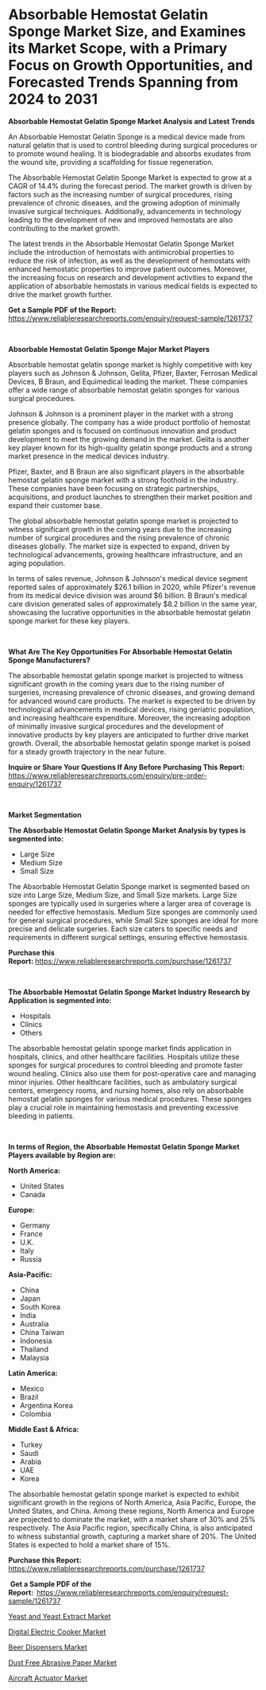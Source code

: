 <p><h1>Absorbable Hemostat Gelatin Sponge Market Size, and Examines its Market Scope, with a Primary Focus on Growth Opportunities, and Forecasted Trends Spanning from 2024 to 2031</h1></p><p><strong>Absorbable Hemostat Gelatin Sponge Market Analysis and Latest Trends</strong></p>
<p><p>An Absorbable Hemostat Gelatin Sponge is a medical device made from natural gelatin that is used to control bleeding during surgical procedures or to promote wound healing. It is biodegradable and absorbs exudates from the wound site, providing a scaffolding for tissue regeneration.</p><p>The Absorbable Hemostat Gelatin Sponge Market is expected to grow at a CAGR of 14.4% during the forecast period. The market growth is driven by factors such as the increasing number of surgical procedures, rising prevalence of chronic diseases, and the growing adoption of minimally invasive surgical techniques. Additionally, advancements in technology leading to the development of new and improved hemostats are also contributing to the market growth.</p><p>The latest trends in the Absorbable Hemostat Gelatin Sponge Market include the introduction of hemostats with antimicrobial properties to reduce the risk of infection, as well as the development of hemostats with enhanced hemostatic properties to improve patient outcomes. Moreover, the increasing focus on research and development activities to expand the application of absorbable hemostats in various medical fields is expected to drive the market growth further.</p></p>
<p><strong>Get a Sample PDF of the Report:&nbsp;</strong> <a href="https://www.reliableresearchreports.com/enquiry/request-sample/1261737">https://www.reliableresearchreports.com/enquiry/request-sample/1261737</a></p>
<p>&nbsp;</p>
<p><strong>Absorbable Hemostat Gelatin Sponge Major Market Players</strong></p>
<p><p>Absorbable hemostat gelatin sponge market is highly competitive with key players such as Johnson & Johnson, Gelita, Pfizer, Baxter, Ferrosan Medical Devices, B Braun, and Equimedical leading the market. These companies offer a wide range of absorbable hemostat gelatin sponges for various surgical procedures.</p><p>Johnson & Johnson is a prominent player in the market with a strong presence globally. The company has a wide product portfolio of hemostat gelatin sponges and is focused on continuous innovation and product development to meet the growing demand in the market. Gelita is another key player known for its high-quality gelatin sponge products and a strong market presence in the medical devices industry.</p><p>Pfizer, Baxter, and B Braun are also significant players in the absorbable hemostat gelatin sponge market with a strong foothold in the industry. These companies have been focusing on strategic partnerships, acquisitions, and product launches to strengthen their market position and expand their customer base.</p><p>The global absorbable hemostat gelatin sponge market is projected to witness significant growth in the coming years due to the increasing number of surgical procedures and the rising prevalence of chronic diseases globally. The market size is expected to expand, driven by technological advancements, growing healthcare infrastructure, and an aging population.</p><p>In terms of sales revenue, Johnson & Johnson's medical device segment reported sales of approximately $26.1 billion in 2020, while Pfizer's revenue from its medical device division was around $6 billion. B Braun's medical care division generated sales of approximately $8.2 billion in the same year, showcasing the lucrative opportunities in the absorbable hemostat gelatin sponge market for these key players.</p></p>
<p>&nbsp;</p>
<p><strong>What Are The Key Opportunities For Absorbable Hemostat Gelatin Sponge Manufacturers?</strong></p>
<p><p>The absorbable hemostat gelatin sponge market is projected to witness significant growth in the coming years due to the rising number of surgeries, increasing prevalence of chronic diseases, and growing demand for advanced wound care products. The market is expected to be driven by technological advancements in medical devices, rising geriatric population, and increasing healthcare expenditure. Moreover, the increasing adoption of minimally invasive surgical procedures and the development of innovative products by key players are anticipated to further drive market growth. Overall, the absorbable hemostat gelatin sponge market is poised for a steady growth trajectory in the near future.</p></p>
<p><strong>Inquire or Share Your Questions If Any Before Purchasing This Report:</strong> <a href="https://www.reliableresearchreports.com/enquiry/pre-order-enquiry/1261737">https://www.reliableresearchreports.com/enquiry/pre-order-enquiry/1261737</a></p>
<p>&nbsp;</p>
<p><strong>Market Segmentation</strong></p>
<p><strong>The Absorbable Hemostat Gelatin Sponge Market Analysis by types is segmented into:</strong></p>
<p><ul><li>Large Size</li><li>Medium Size</li><li>Small Size</li></ul></p>
<p><p>The Absorbable Hemostat Gelatin Sponge market is segmented based on size into Large Size, Medium Size, and Small Size markets. Large Size sponges are typically used in surgeries where a larger area of coverage is needed for effective hemostasis. Medium Size sponges are commonly used for general surgical procedures, while Small Size sponges are ideal for more precise and delicate surgeries. Each size caters to specific needs and requirements in different surgical settings, ensuring effective hemostasis.</p></p>
<p><strong>Purchase this Report:&nbsp;</strong><a href="https://www.reliableresearchreports.com/purchase/1261737">https://www.reliableresearchreports.com/purchase/1261737</a></p>
<p>&nbsp;</p>
<p><strong>The Absorbable Hemostat Gelatin Sponge Market Industry Research by Application is segmented into:</strong></p>
<p><ul><li>Hospitals</li><li>Clinics</li><li>Others</li></ul></p>
<p><p>The absorbable hemostat gelatin sponge market finds application in hospitals, clinics, and other healthcare facilities. Hospitals utilize these sponges for surgical procedures to control bleeding and promote faster wound healing. Clinics also use them for post-operative care and managing minor injuries. Other healthcare facilities, such as ambulatory surgical centers, emergency rooms, and nursing homes, also rely on absorbable hemostat gelatin sponges for various medical procedures. These sponges play a crucial role in maintaining hemostasis and preventing excessive bleeding in patients.</p></p>
<p>&nbsp;</p>
<p><strong>In terms of Region, the Absorbable Hemostat Gelatin Sponge Market Players available by Region are:</strong></p>
<p>
    <p> <strong> North America: </strong>
        <ul>
            <li>United States</li>
            <li>Canada</li>
        </ul>
        </p> 
    <p> <strong> Europe: </strong>
        <ul>
            <li>Germany</li>
            <li>France</li>
            <li>U.K.</li>
            <li>Italy</li>
            <li>Russia</li>
        </ul>
        </p> 
    <p> <strong> Asia-Pacific: </strong>
        <ul>
            <li>China</li>
            <li>Japan</li>
            <li>South Korea</li>
            <li>India</li>
            <li>Australia</li>
            <li>China Taiwan</li>
            <li>Indonesia</li>
            <li>Thailand</li>
            <li>Malaysia</li>
        </ul>
        </p> 
    <p> <strong> Latin America: </strong>
        <ul>
            <li>Mexico</li>
            <li>Brazil</li>
            <li>Argentina Korea</li>
            <li>Colombia</li>
        </ul>
        </p> 
    <p> <strong> Middle East & Africa: </strong>
        <ul>
            <li>Turkey</li>
            <li>Saudi</li>
            <li>Arabia</li>
            <li>UAE</li>
            <li>Korea</li>
        </ul>
    </p>
    </p>
<p><p>The absorbable hemostat gelatin sponge market is expected to exhibit significant growth in the regions of North America, Asia Pacific, Europe, the United States, and China. Among these regions, North America and Europe are projected to dominate the market, with a market share of 30% and 25% respectively. The Asia Pacific region, specifically China, is also anticipated to witness substantial growth, capturing a market share of 20%. The United States is expected to hold a market share of 15%.</p></p>
<p><strong>Purchase this Report: </strong><a href="https://www.reliableresearchreports.com/purchase/1261737">https://www.reliableresearchreports.com/purchase/1261737</a></p>
<p>&nbsp;<strong>Get a Sample PDF of the Report:&nbsp;&nbsp;</strong><a href="https://www.reliableresearchreports.com/enquiry/request-sample/1261737">https://www.reliableresearchreports.com/enquiry/request-sample/1261737</a></p>
<p><strong></strong></p>
<p><p><a href="https://medium.com/@cletaturner879789/yeast-and-yeast-extract-market-furnishes-information-on-market-share-market-trends-and-market-715d8b1ec52f">Yeast and Yeast Extract Market</a></p><p><a href="https://issuu.com/reportprime-2/docs/digital-electric-cooker-market-size-2030.pptx">Digital Electric Cooker Market</a></p><p><a href="https://issuu.com/reportprime-2/docs/beer-dispensers-market-size-2030.pptx">Beer Dispensers Market</a></p><p><a href="https://github.com/mabutironaldo/Market-Research-Report-List-3/blob/main/dust-free-abrasive-paper-market.md">Dust Free Abrasive Paper Market</a></p><p><a href="https://medium.com/@cletaturner879789/decoding-aircraft-actuator-market-metrics-market-share-trends-and-growth-patterns-751cf3d4f1e0">Aircraft Actuator Market</a></p></p>